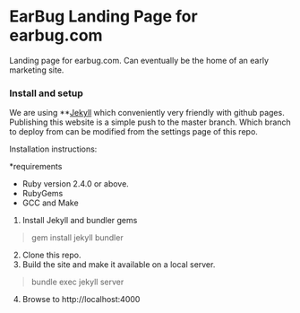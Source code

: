 # EarBug Landing Page for earbug.com
Landing page for earbug.com. Can eventually be the home of an early marketing site.

### Install and setup
We are using **[Jekyll](https://jekyllrb.com/) which conveniently very friendly with github pages. Publishing this website is a simple push to the master branch.  Which branch to deploy from can be modified from the settings page of this repo.

Installation instructions:

*requirements
- Ruby version 2.4.0 or above. 
- RubyGems
- GCC and Make

1. Install Jekyll and bundler gems
> gem install jekyll bundler
2. Clone this repo.
3. Build the site and make it available on a local server.
> bundle exec jekyll server
4. Browse to http://localhost:4000


